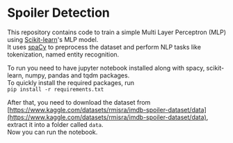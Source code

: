 # Spoiler Detection
This repository contains code to train a simple Multi Layer Perceptron (MLP) using [Scikit-learn](https://scikit-learn.org/)'s MLP model.<br>
It uses [spaCy](https://spacy.io/) to preprocess the dataset and perform NLP tasks like tokenization, named entity recognition.

To run you need to have jupyter notebook installed along with spacy, scikit-learn, numpy, pandas and tqdm packages.<br>
To quickly install the required packages, run<br>
`pip install -r requirements.txt`

After that, you need to download the dataset from [https://www.kaggle.com/datasets/rmisra/imdb-spoiler-dataset/data](https://www.kaggle.com/datasets/rmisra/imdb-spoiler-dataset/data), extract it into a folder called `data`.
<br>
Now you can run the notebook.
